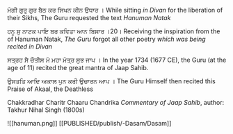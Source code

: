 ਮੰਗੀ ਗੁਰੁ ਗੁਰ ਬੈਠ ਕਰ ਸਿਖਨ ਕੀਨ ਉਧਾਰ । 
While sitting *in Divan* for the liberation of their Sikhs,
The Guru requested the text *Hanuman Natak*

ਹਨੂ ਸੁ ਨਾਟਕ ਪਾਇ ਬਰ ਕਵਿਤਾ ਆਨ ਬਿਸਾਰ ।20।
Receiving the inspiration from the of Hanuman Natak,
*The Guru* forgot all other poetry *which was being recited in Divan*

ਸਤ੍ਰਹ ਸੈ ਚੌਤੀਸ ਮੋ ਮਹਾ ਮੰਤ੍ਰ ਸੁਭ ਜਾਪ । 
In the year 1734 (1677 CE), the Guru (at the age of 11)
recited the great mantra of Jaap Sahib. 

ਉਸਤਤਿ ਆਦਿ ਅਕਾਲ ਪੁਨ ਕਰੀ ਉਚਾਰਨ ਆਪ । 
The Guru Himself then recited this
Praise of Akaal, the Deathless 

Chakkradhar Charitr Chaaru Chandrika *Commentary of Jaap Sahib*, author: Takhur Nihal Singh (1800s) 

![[hanuman.png]]
[[PUBLISHED/publish/-Dasam/Dasam]]
